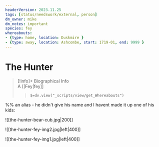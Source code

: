 ```yaml
---
headerVersion: 2023.11.25
tags: [status/needswork/external, person]
dm_owner: mike
dm_notes: important
species: fey
whereabouts:
- {type: home, location: Duskmire }
- {type: away, location: Ashcombe, start: 1719-01, end: 9999 }
---
```

# The Hunter
>[!info]+ Biographical Info  
> A [[Fey|fey]]  
>> `$=dv.view("_scripts/view/get_Whereabouts")`



%% 
an alias - he didn't give his name and I havent made it up
one of his kids:

![[the-hunter-bear-cub.jpg|200]]


![[the-hunter-fey-img2.jpg|left|400]]

![[the-hunter-fey-img1.jpg|left|400]] 